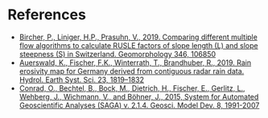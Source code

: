 # References

* [Bircher, P., Liniger, H.P., Prasuhn, V., 2019. Comparing different multiple flow algorithms to calculate RUSLE factors of slope length (L) and slope steepness (S) in Switzerland. Geomorphology 346, 106850](https://github.com/FLFgit/ABAG/blob/main/REFERENCES/Bircher-etal2019geomorphology.pdf)
* [Auerswald, K., Fischer, F.K., Winterrath, T., Brandhuber, R., 2019. Rain erosivity map for Germany derived from contiguous radar rain data. Hydrol. Earth Syst. Sci. 23, 1819–1832](https://doi.org/10.5194/hess-23-1819-2019)
* [Conrad, O., Bechtel, B., Bock, M., Dietrich, H., Fischer, E., Gerlitz, L., Wehberg, J., Wichmann, V., and Böhner, J., 2015, System for Automated Geoscientific Analyses (SAGA) v. 2.1.4. Geosci. Model Dev. 8, 1991-2007](https://doi.org/10.5194/gmd-8-1991-2015)


